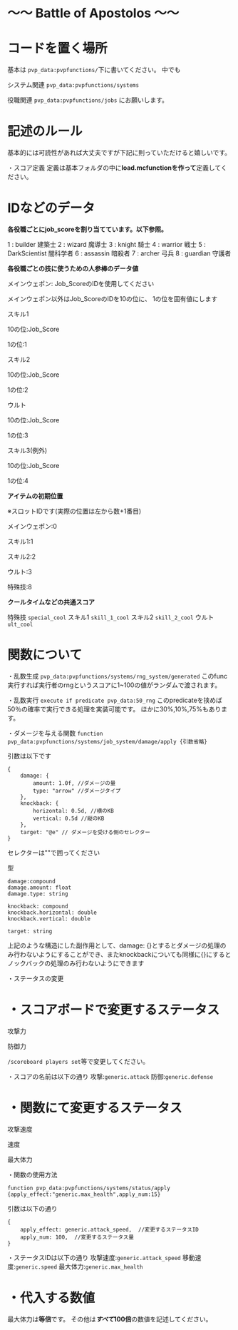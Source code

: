 # ～～  Battle of Apostolos ～～

# コードを置く場所
基本は
``pvp_data:pvpfunctions/``下に書いてください。
中でも

システム関連
``pvp_data:pvpfunctions/systems``

役職関連
``pvp_data:pvpfunctions/jobs``
にお願いします。

# 記述のルール
基本的には可読性があれば大丈夫ですが下記に則っていただけると嬉しいです。

・スコア定義
定義は基本フォルダの中に**load.mcfunctionを作って**定義してください。

# IDなどのデータ

**各役職ごとにjob_scoreを割り当てています。以下参照。**

1 : builder 建築士
2 : wizard 魔導士
3 : knight 騎士
4 : warrior 戦士
5 : DarkScientist 闇科学者
6 : assassin 暗殺者
7 : archer 弓兵
8 : guardian 守護者

**各役職ごとの技に使うための人参棒のデータ値**

メインウェポン:
  Job_ScoreのIDを使用してください

メインウェポン以外はJob_ScoreのIDを10の位に、
1の位を固有値にします

スキル1

  10の位:Job_Score

  1の位:1

スキル2

  10の位:Job_Score

  1の位:2

ウルト

  10の位:Job_Score

  1の位:3

スキル3(例外)

  10の位:Job_Score

  1の位:4

**アイテムの初期位置**

※スロットIDです(実際の位置は左から数+1番目)

 メインウェポン:0

スキル1:1

スキル2:2

ウルト:3

特殊技:8

**クールタイムなどの共通スコア**

特殊技
``special_cool``
スキル1
``skill_1_cool``
スキル2
``skill_2_cool``
ウルト
``ult_cool``

# 関数について

・乱数生成
  ```pvp_data:pvpfunctions/systems/rng_system/generated```
  このfunc実行すれば実行者のrngというスコアに1~100の値がランダムで渡されます。

・乱数実行
  ```execute if predicate pvp_data:50_rng```
  このpredicateを挟めば50％の確率で実行できる処理を実装可能です。
  ほかに30%,10%,75%もあります。
  
・ダメージを与える関数
  ```function pvp_data:pvpfunctions/systems/job_system/damage/apply {引数省略}```


引数は以下です
```
{
    damage: {
        amount: 1.0f, //ダメージの量
        type: "arrow" //ダメージタイプ
    },
    knockback: {
        horizontal: 0.5d, //横のKB
        vertical: 0.5d //縦のKB
    },
    target: "@e" // ダメージを受ける側のセレクター
}
```


セレクターは""で囲ってください

型
```
damage:compound
damage.amount: float
damage.type: string

knockback: compound
knockback.horizontal: double
knockback.vertical: double

target: string
```


上記のような構造にした副作用として、damage: {}とするとダメージの処理のみ行わないようにすることができ、またknockbackについても同様に{}にするとノックバックの処理のみ行わないようにできます

・ステータスの変更

# ・スコアボードで変更するステータス

攻撃力

防御力

``/scoreboard players set``等で変更してください。

・スコアの名前は以下の通り
攻撃:``generic.attack``
防御:``generic.defense``

# ・関数にて変更するステータス

攻撃速度

速度

最大体力

・関数の使用方法

```function pvp_data:pvpfunctions/systems/status/apply {apply_effect:"generic.max_health",apply_num:15}```

引数は以下の通り
```
{
    apply_effect: generic.attack_speed,  //変更するステータスID
    apply_num: 100,  //変更するステータス量
}
```

・ステータスIDは以下の通り
攻撃速度:``generic.attack_speed``
移動速度:``generic.speed``
最大体力:``generic.max_health``

# ・代入する数値
最大体力は**等倍**です。
その他は***すべて*100倍**の数値を記述してください。
